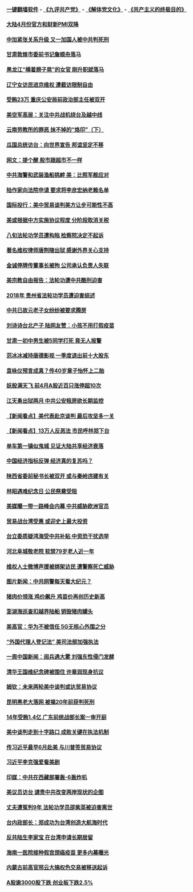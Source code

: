 #### [一键翻墙软件](https://github.com/gfw-breaker/nogfw/blob/master/README.md?t=04301237) -  [《九评共产党》](https://github.com/gfw-breaker/9ping.md?t=04301237) - [《解体党文化》](https://github.com/gfw-breaker/jtdwh.md?t=04301237) - [《共产主义的终极目的》](https://github.com/gfw-breaker/gczydzjmd.md?t=04301237)

#### [大陆4月份官方和财新PMI双降](../pages/nsc413/n11224006.md?t=04301237) 


#### [中加紧张关系升级 又一加国人被中共判死刑](../pages/nsc413/n11224222.md?t=04301237) 

#### [甘肃敦煌市委前书记詹顺舟落马](../pages/nsc413/n11224135.md?t=04301237) 

#### [黑龙江“横着膀子晃”的女官 刚升职就落马](../pages/nsc413/n11223676.md?t=04301237) 

#### [辽宁女访民进京维权 遭截访限制自由](../pages/nsc413/n11223796.md?t=04301237) 

#### [受贿23万 重庆公安局前政治部主任被双开](../pages/nsc413/n11223561.md?t=04301237) 

#### [美空军高层：关注中共战机绕台及越中线](../pages/nsc413/n11224072.md?t=04301237) 

#### [云南劳教所的罪恶 抹不掉的“烙印”（下）](../pages/nsc413/n11198969.md?t=04301237) 

#### [瓜国总统访台：向世界宣告 邦谊坚定不移](../pages/nsc413/n11223834.md?t=04301237) 

#### [网文：提个醒 股市跟超市不一样](../pages/nsc413/n11223808.md?t=04301237) 

#### [中共海警和武装渔船挑衅 美：比照军舰应对](../pages/nsc413/n11223762.md?t=04301237) 

#### [陆作家向法院申请 要求将李彦宏纳老赖名单](../pages/nsc413/n11223393.md?t=04301237) 

#### [国际投行：美中贸易谈判美方让步可能性不高](../pages/nsc413/n11223108.md?t=04301237) 

#### [美或根据中方实施协议程度 分阶段取消关税](../pages/nsc413/n11223317.md?t=04301237) 

#### [八旬法轮功学员遭构陷 检察院决定不起诉](../pages/nsc413/n11220125.md?t=04301237) 

#### [著名维权律师唐荆陵出狱 感谢外界关心支持](../pages/nsc413/n11223083.md?t=04301237) 

#### [金诚停牌传董事长被拘 公司承认负责人失联](../pages/nsc413/n11223246.md?t=04301237) 

#### [美宗教自由报告：法轮功遭中共酷刑迫害](../pages/nsc413/n11223123.md?t=04301237) 

#### [2018年 贵州省法轮功学员遭迫害综述](../pages/nsc413/n11222275.md?t=04301237) 

#### [中共已故元老子女纷纷被要求腾房](../pages/nsc413/n11222954.md?t=04301237) 

#### [刘诗诗台北产子 陆网友赞：小孩不用打假疫苗](../pages/nsc413/n11222729.md?t=04301237) 

#### [甘肃一初中男生被5同学打死 竟无人报警](../pages/nsc413/n11222919.md?t=04301237) 

#### [范冰冰减持唐德影视 一季度退出前十大股东](../pages/nsc413/n11222987.md?t=04301237) 

#### [袁咏仪预言成真？传40岁章子怡怀上二胎](../pages/nsc413/n11220290.md?t=04301237) 

#### [妖股满天飞 前4月A股近百只涨停超10次](../pages/nsc413/n11222791.md?t=04301237) 

#### [江天勇出狱两月 中共公安租房欲长期监控](../pages/nsc413/n11222889.md?t=04301237) 

#### [【新闻看点】美代表赴京谈判 最后攻坚多一关](../pages/nsc413/n11222651.md?t=04301237) 

#### [【新闻看点】13万人反恶法 市民呼林郑下台](../pages/nsc413/n11222504.md?t=04301237) 

#### [单车第一镇似鬼城 见证大陆共享经济衰落](../pages/nsc413/n11222548.md?t=04301237) 

#### [中国经济指标反弹 经济真的复苏吗？](../pages/nsc413/n11222843.md?t=04301237) 

#### [陕西省委前秘书长被双开 或与秦岭违建有关](../pages/nsc413/n11222231.md?t=04301237) 

#### [林昭遇难纪念日 公民祭奠受阻](../pages/nsc413/n11222751.md?t=04301237) 

#### [美媒曝一带一路峰会内幕 中共威胁欧洲官员](../pages/nsc413/n11222562.md?t=04301237) 

#### [贸易战台湾受惠 或迎史上最大投资](../pages/nsc413/n11222111.md?t=04301237) 

#### [台立委质疑鸿海受中共补贴 中资恐干扰选举](../pages/nsc413/n11221958.md?t=04301237) 

#### [河北阜城敬老院 软禁79岁老人近一年](../pages/nsc413/n11222609.md?t=04301237) 

#### [维权人士微博声援被绑架访民 遭警察死亡威胁](../pages/nsc413/n11222608.md?t=04301237) 

#### [图片新闻：中共网警每天看大纪元？](../pages/nsc413/n11222568.md?t=04301237) 

#### [猪肉价领涨 鸡价飙升 鸡苗价再创历史新高](../pages/nsc413/n11222276.md?t=04301237) 

#### [澎湖海巡查扣越界陆船 销毁猪肉罐头](../pages/nsc413/n11222611.md?t=04301237) 

#### [美高官：华为不被信任 5G无核心外围之分](../pages/nsc413/n11222434.md?t=04301237) 

#### [“外国代理人登记法” 美司法部加强执法](../pages/nsc413/n11222390.md?t=04301237) 

#### [一周中国新闻：阅兵遇大雾 刘强东性侵门发酵](../pages/nsc413/n11222337.md?t=04301237) 

#### [清华王国维纪念碑被围住 许章润现身抗议](../pages/nsc413/n11222237.md?t=04301237) 

#### [姆钦：未来两轮美中谈判或达贸易协议](../pages/nsc413/n11222413.md?t=04301237) 

#### [昆明黑老大落网 被揭20年前获判死刑](../pages/nsc413/n11222412.md?t=04301237) 

#### [14年受贿1.4亿 广东前统战部长案一审开庭](../pages/nsc413/n11222301.md?t=04301237) 

#### [美中谈判走到十字路口 成败关键在执法机制](../pages/nsc413/n11222330.md?t=04301237) 

#### [传习近平最早6月赴美 与川普签贸易协议](../pages/nsc413/n11222311.md?t=04301237) 

#### [习近平李克强爱看美剧](../pages/nsc413/n11220700.md?t=04301237) 

#### [印媒：中共在西藏部署轰-6轰炸机](../pages/nsc413/n11221966.md?t=04301237) 

#### [美议员访台 谴责中共改变两岸现状的企图](../pages/nsc413/n11222255.md?t=04301237) 

#### [丈夫遭冤判9年 法轮功学员邵紫英被迫害离世](../pages/nsc413/n11221950.md?t=04301237) 

#### [台内政部长：郑成功为台湾创造大航海时代](../pages/nsc413/n11222020.md?t=04301237) 

#### [反共陆生李家宝 在台湾申请长期居留](../pages/nsc413/n11222113.md?t=04301237) 


#### [海南一医院接种假宫颈癌疫苗 更多内幕曝光](../pages/nsc413/n11220832.md?t=04301237) 

#### [内蒙古前高官邢云大搞权色交易被移送起诉](../pages/nsc413/n11221759.md?t=04301237) 

#### [A股逾3000股下跌 创业板下跌2.5%](../pages/nsc413/n11221151.md?t=04301237) 

